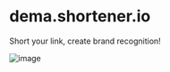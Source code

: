 # dema.shortener.io
Short your link, create brand recognition!


![image](https://user-images.githubusercontent.com/80632445/222953965-7540b454-ddba-4a97-935a-8dbb22dc5ead.png)
